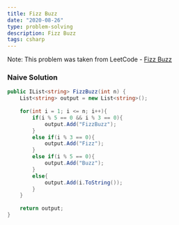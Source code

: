 ```yaml
---
title: Fizz Buzz
date: "2020-08-26"
type: problem-solving
description: Fizz Buzz
tags: csharp
---
```


Note: This problem was taken from LeetCode - [Fizz Buzz](https://leetcode.com/problems/fizz-buzz/)

### Naive Solution

```csharp
public IList<string> FizzBuzz(int n) {
	List<string> output = new List<string>();
	
	for(int i = 1; i <= n; i++){
		if(i % 5 == 0 && i % 3 == 0){
			output.Add("FizzBuzz");
		}
		else if(i % 3 == 0){
			output.Add("Fizz");
		}
		else if(i % 5 == 0){
			output.Add("Buzz");
		}
		else{
			output.Add(i.ToString());
		}
	}
	
	return output;
}
```
